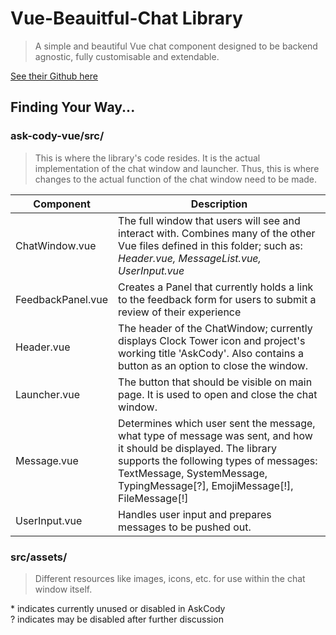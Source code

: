 # Vue-Beauitful-Chat Library
> A simple and beautiful Vue chat component designed to be backend agnostic, fully customisable and extendable.

[See their Github here](https://github.com/mattmezza/vue-beautiful-chat)

## Finding Your Way...
### ask-cody-vue/src/
> This is where the library's code resides. It is the actual implementation of the chat window and launcher. Thus, this is where changes to the actual function of the chat window need to be made.

Component | Description
----------|------------
ChatWindow.vue | The full window that users will see and interact with. Combines many of the other Vue files defined in this folder; such as: *Header.vue, MessageList.vue, UserInput.vue*
FeedbackPanel.vue | Creates a Panel that currently holds a link to the feedback form for users to submit a review of their experience
Header.vue | The header of the ChatWindow; currently displays Clock Tower icon and project's working title 'AskCody'. Also contains a button as an option to close the window.
Launcher.vue | The button that should be visible on main page. It is used to open and close the chat window.
Message.vue | Determines which user sent the message, what type of message was sent, and how it should be displayed. The library supports the following types of messages: TextMessage, SystemMessage, TypingMessage[?], EmojiMessage[!], FileMessage[!]
UserInput.vue | Handles user input and prepares messages to be pushed out.

### src/assets/
> Different resources like images, icons, etc. for use within the chat window itself.
<p>
* indicates currently unused or disabled in AskCody <br> ? indicates may be disabled after further discussion 
</p>
